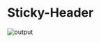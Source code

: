 # Sticky-Header
![output](https://github.com/Stack-Coders-Dev/Sticky-Header/assets/173846203/8285999a-8c5d-4c8d-ab79-b3ae3900b1f1)
